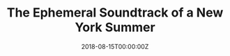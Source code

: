 ---
url: https://www.nytimes.com/2018/08/24/arts/music/new-york-city-background-music.html
title: The Ephemeral Soundtrack of a New York Summer
publication: The New York Times
date: 2018-08-15T00:00:00Z 
image: ""
---